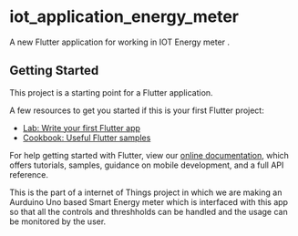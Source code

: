 # iot_application_energy_meter

A new Flutter application for working in  IOT Energy meter .

## Getting Started

This project is a starting point for a Flutter application.

A few resources to get you started if this is your first Flutter project:

- [Lab: Write your first Flutter app](https://flutter.dev/docs/get-started/codelab)
- [Cookbook: Useful Flutter samples](https://flutter.dev/docs/cookbook)

For help getting started with Flutter, view our
[online documentation](https://flutter.dev/docs), which offers tutorials,
samples, guidance on mobile development, and a full API reference.



This is the part of a internet of Things project in which we are making an Aurduino Uno based Smart Energy meter which is interfaced with this app so that all the controls and threshholds can be handled and the usage can be monitored by the user.
